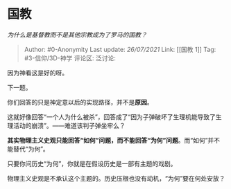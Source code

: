 # 国教
*为什么是基督教而不是其他宗教成为了罗马的国教？*

> Author: #0-Anonymity
> Last update: *26/07/2021*
> Link: [[国教 1]]
> Tag: #3-信仰/3D-神学
> 评论区:
> 泛讨论:

因为神看这是好的呀。

下一题。

你们回答的只是神定意以后的实现路径，并不是**原因**。

这就好像回答“一个人为什么被杀”，回答成了“因为子弹破坏了生理机能导致了生理活动的崩溃”。——难道该判子弹坐牢么？

**其实物理主义史观只能回答“如何”问题，而不能回答“为何”问题**。而“如何”并不能替代“为何”。

只要你问历史“为何”，你就是在假设历史是一部有主题的戏剧。

物理主义史观是不承认这个主题的。历史压根也没有动机，“为何”要在何处安放？
